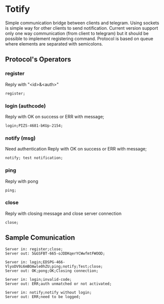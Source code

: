 # Totify

Simple communication bridge between clients and telegram. Using sockets is simple way for other clients to send notification. Current version support only one way communication (from client to telegram) but it should be possible to implement registering command. Protocol is based on queue where elements are separated with semicolons. 

## Protocol's Operators

### register
Reply with "\<id\>&\<auth\>"

```
register;
```

### login (authcode)
Reply with OK on success or ERR with message;
```
login;PIZS-4681-bKUp-2154;
```

### notify (msg)
Need authentication
Reply with OK on success or ERR with message;
```
notify; test notification;
```

### ping
Reply with pong
```
ping;
```

### close
Reply with closing message and close server connection
```
close;
```

## Sample Comunication
```
Server in: register;close;
Server out: 5&GSFBT-665-oJDDKqerYCWwfmtFWOOD;
```

```
Server in: login;EDSPG-466-VlyoDV9i6mBOAwle0hZU;ping;notify;Test;close;
Server out: OK;pong;OK;Closing connection;
```

```
Server in: login;invalid-code;
Server out: ERR;auth unmatched or not activated;
```

```
Server in: notify;notify without login;
Server out: ERR;need to be logged;
```
